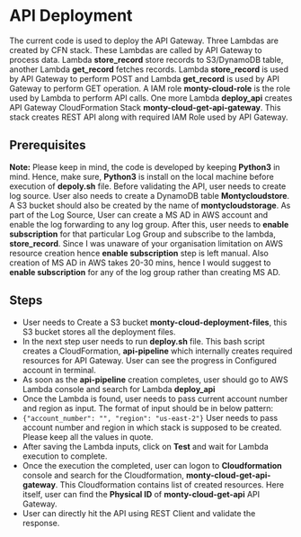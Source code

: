 # API Deployment
The current code is used to deploy the API Gateway. Three Lambdas are created by CFN stack. These Lambdas are called by API Gateway to process data. Lambda **store_record** store records to S3/DynamoDB table, another Lambda **get_record** fetches records. Lambda **store_record** is used by API Gateway to perform POST and Lambda **get_record** is used by API Gateway to perform GET operation. A IAM role **monty-cloud-role** is the role used by Lambda to perform API calls. One more Lambda **deploy_api** creates API Gateway CloudFormation Stack **monty-cloud-get-api-gateway**. This stack creates REST API along with required IAM Role used by API Gateway.

## Prerequisites
**Note:** Please keep in mind, the code is developed by keeping **Python3** in mind. Hence, make sure, **Python3** is install on the local machine before execution of **depoly.sh** file. Before validating the API, user needs to create log source. User also needs to create a DynamoDB table **Montycloudstore**. A S3 bucket should also be created by the name of **montycloudstorage**. As part of the Log Source, User can create a MS AD in AWS account and enable the log forwarding to any log group. After this, user needs to **enable subscription** for that particular Log Group and subscribe to the lambda, **store_record**. Since I was unaware of your organisation limitation on AWS resource creation hence **enable subscription** step is left manual. Also creation of MS AD in AWS takes 20-30 mins, hence I would suggest to **enable subscription** for any of the log group rather than creating MS AD.

## Steps

 - User needs to Create a S3 bucket **monty-cloud-deployment-files**, this S3 bucket stores all the deployment files.
 - In the next step user needs to run **deploy.sh** file. This bash script creates a CloudFormation, **api-pipeline** which internally creates required resources for API Gateway. User can see the progress in Configured account in terminal.
 - As soon as the **api-pipeline** creation completes, user should go to AWS Lambda console and search for Lambda **deploy_api**
 - Once the Lambda is found, user needs to pass current account number and region as input. The format of input should be in below pattern:
 - `{"account_number": "", "region": "us-east-2"}` User needs to pass account number and region in which stack is supposed to be created. Please keep all the values in quote.
 - After saving the Lambda inputs, click on **Test** and wait for Lambda execution to complete.
 - Once the execution the completed, user can logon to **Cloudformation** console and search for the Cloudformation, **monty-cloud-get-api-gateway**. This Cloudformation contains list of created resources. Here itself, user can find the **Physical ID** of **monty-cloud-get-api** API Gateway.
 - User can directly hit the API using REST Client and validate the response.
